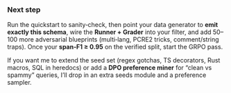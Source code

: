 ### Next step

Run the quickstart to sanity‑check, then point your data generator to **emit exactly this schema**, wire the **Runner + Grader** into your filter, and add 50–100 more adversarial blueprints (multi‑lang, PCRE2 tricks, comment/string traps). Once your **span‑F1 ≥ 0.95** on the verified split, start the GRPO pass.

If you want me to extend the seed set (regex gotchas, TS decorators, Rust macros, SQL in heredocs) or add a **DPO preference miner** for “clean vs spammy” queries, I’ll drop in an extra seeds module and a preference sampler.